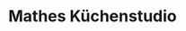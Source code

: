 ---
title: "Mathes Küchenstudio"
url: /hirschhorn/mathes-kuechenstudio-grabengasse/
shop: Küchen
---